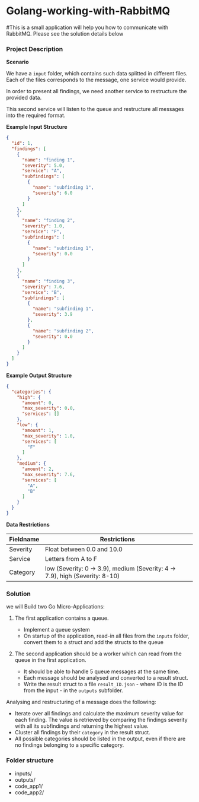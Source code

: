 # Golang-working-with-RabbitMQ
#This is a small application will help you how to communicate with RabbitMQ. Please see the solution details below

### Project Description

**Scenario**

We have a `input` folder, which contains such data splitted in different files. Each of the files corresponds to the message, one service would provide. 

In order to present all findings, we need another service to restructure the provided data.

This second service will listen to the queue and restructure all messages into the required format.

**Example Input Structure**

```json
{
  "id": 1,
  "findings": [
    {
      "name": "finding 1",
      "severity": 5.0,
      "service": "A",
      "subfindings": [
        {
          "name": "subfinding 1",
          "severity": 6.0
        }
      ]
    },
    {
      "name": "finding 2",
      "severity": 1.0,
      "service": "F",
      "subfindings": [
        {
          "name": "subfinding 1",
          "severity": 0.0
        }
      ]
    },
    {
      "name": "finding 3",
      "severity": 7.6,
      "service": "B",
      "subfindings": [
        {
          "name": "subfinding 1",
          "severity": 3.9
        },
        {
          "name": "subfinding 2",
          "severity": 0.0
        }
      ]
    }
  ]
}
``` 

**Example Output Structure**

```json
{
  "categories": {
    "high": {
      "amount": 0,
      "max_severity": 0.0,
      "services": []
    },
    "low": {
      "amount": 1,
      "max_severity": 1.0,
      "services": [
        "F"
      ]
    },
    "medium": {
      "amount": 2,
      "max_severity": 7.6,
      "services": [
        "A",
        "B"
      ]
    }
  }
}
```

**Data Restrictions**

| Fieldname   | Restrictions                                    |
|-------------|-------------------------------------------------|
| Severity    | Float between 0.0 and 10.0                      |
| Service     | Letters from A to F                             |
| Category    | low (Severity: 0 -> 3.9), medium (Severity: 4 -> 7.9), high (Severity: 8-10)  |

### Solution

we will Build two Go Micro-Applications:

1. The first application contains a queue.
	* Implement a queue system
	* On startup of the application, read-in all files from the `inputs` folder, convert them to a struct and add the structs to the queue

2. The second application should be a worker which can read from the queue in the first application.
	* It should be able to handle 5 queue messages at the same time. 
	* Each message should be analysed and converted to a result struct.
	* Write the result struct to a file `result_ID.json` - where ID is the ID from the input - in the `outputs` subfolder.

Analysing and restructuring of a message does the following:

* Iterate over all findings and calculate the maximum severity value for each finding. The value is retrieved by comparing the findings severity with all its subfindings and returning the highest value.
* Cluster all findings by their `category` in the result struct.
* All possible categories should be listed in the output, even if there are no findings belonging to a specific category.


### Folder structure
- inputs/
- outputs/
- code_app1/
- code_app2/
